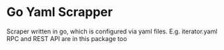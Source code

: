 # Go Yaml Scrapper

Scraper written in go, which is configured via yaml files. E.g. iterator.yaml
<br>
RPC and REST API are in this package too